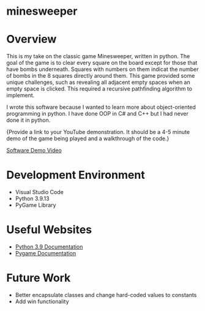 # minesweeper

# Overview

This is my take on the classic game Minesweeper, written in python. The goal of the game is to clear every square on the board except for those that have bombs underneath. Squares with numbers on them indicat the number of bombs in the 8 squares directly around them. This game provided some unique challenges, such as revealing all adjacent empty spaces when an empty space is clicked. This required a recursive pathfinding algorithm to implement.

I wrote this software because I wanted to learn more about object-oriented programming in python. I have done OOP in C# and C++ but I had never done it in python.

{Provide a link to your YouTube demonstration.  It should be a 4-5 minute demo of the game being played and a walkthrough of the code.}

[Software Demo Video](http://youtube.link.goes.here)

# Development Environment
* Visual Studio Code
* Python 3.9.13
* PyGame Library

# Useful Websites
* [Python 3.9 Documentation](https://docs.python.org/3.9/)
* [Pygame Documentation](https://www.pygame.org/docs/)

# Future Work
* Better encapsulate classes and change hard-coded values to constants
* Add win functionality

